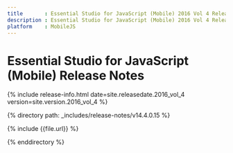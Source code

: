 ```yaml
---
title       : Essential Studio for JavaScript (Mobile) 2016 Vol 4 Release Notes
description : Essential Studio for JavaScript (Mobile) 2016 Vol 4 Release Notes
platform    : MobileJS
---
```


# Essential Studio for JavaScript (Mobile) Release Notes 

{% include release-info.html date=site.releasedate.2016_vol_4 version=site.version.2016_vol_4 %} 

{% directory path: _includes/release-notes/v14.4.0.15 %}

{% include {{file.url}} %}

{% enddirectory %}